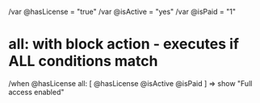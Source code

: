 /var @hasLicense = "true"
/var @isActive = "yes"
/var @isPaid = "1"

# all: with block action - executes if ALL conditions match
/when @hasLicense all: [
  @hasLicense
  @isActive
  @isPaid
] => show "Full access enabled"